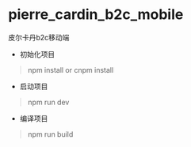 # pierre_cardin_b2c_mobile
皮尔卡丹b2c移动端

* 初始化项目
> npm install
or
> cnpm install
* 启动项目
> npm run dev
* 编译项目
> npm run build
